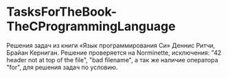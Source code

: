 # TasksForTheBook-TheCProgrammingLanguage
Решения задач из книги «Язык программирования Си» Деннис Ритчи, Брайан Керниган.
Решение проверяется на Norminette, исключения: "42 header not at top of the file", "bad filename", а так же наличие оператора "for", для решения задач по условию. 

